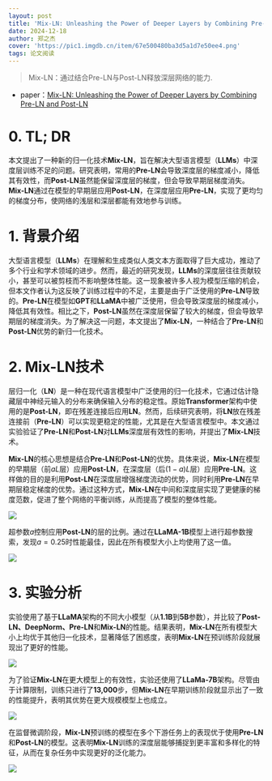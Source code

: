 ```yaml
---
layout: post
title: 'Mix-LN: Unleashing the Power of Deeper Layers by Combining Pre-LN and Post-LN'
date: 2024-12-18
author: 郑之杰
cover: 'https://pic1.imgdb.cn/item/67e500480ba3d5a1d7e50ee4.png'
tags: 论文阅读
---
```


> Mix-LN：通过结合Pre-LN与Post-LN释放深层网络的能力.

- paper：[Mix-LN: Unleashing the Power of Deeper Layers by Combining Pre-LN and Post-LN](https://arxiv.org/abs/2411.14347)

# 0. TL; DR

本文提出了一种新的归一化技术**Mix-LN**，旨在解决大型语言模型（**LLMs**）中深度层训练不足的问题。研究表明，常用的**Pre-LN**会导致深度层的梯度减小，降低其有效性，而**Post-LN**虽然能保留深度层的梯度，但会导致早期层梯度消失。**Mix-LN**通过在模型的早期层应用**Post-LN**，在深度层应用**Pre-LN**，实现了更均匀的梯度分布，使网络的浅层和深层都能有效地参与训练。

# 1. 背景介绍

大型语言模型（**LLMs**）在理解和生成类似人类文本方面取得了巨大成功，推动了多个行业和学术领域的进步。然而，最近的研究发现，**LLMs**的深度层往往贡献较小，甚至可以被剪枝而不影响整体性能。这一现象被许多人视为模型压缩的机会，但本文作者认为这反映了训练过程中的不足，主要是由于广泛使用的**Pre-LN**导致的。**Pre-LN**在模型如**GPT**和**LLaMA**中被广泛使用，但会导致深度层的梯度减小，降低其有效性。相比之下，**Post-LN**虽然在深度层保留了较大的梯度，但会导致早期层的梯度消失。为了解决这一问题，本文提出了**Mix-LN**，一种结合了**Pre-LN**和**Post-LN**优势的新归一化技术。

# 2. Mix-LN技术

层归一化（**LN**）是一种在现代语言模型中广泛使用的归一化技术，它通过估计隐藏层中神经元输入的分布来确保输入分布的稳定性。原始**Transformer**架构中使用的是**Post-LN**，即在残差连接后应用**LN**。然而，后续研究表明，将**LN**放在残差连接前（**Pre-LN**）可以实现更稳定的性能，尤其是在大型语言模型中。本文通过实验验证了**Pre-LN**和**Post-LN**对**LLMs**深度层有效性的影响，并提出了**Mix-LN**技术。

**Mix-LN**的核心思想是结合**Pre-LN**和**Post-LN**的优势。具体来说，**Mix-LN**在模型的早期层（前$aL$层）应用**Post-LN**，在深度层（后$(1-a)L$层）应用**Pre-LN**。这样做的目的是利用**Post-LN**在深度层增强梯度流动的优势，同时利用**Pre-LN**在早期层稳定梯度的优势。通过这种方式，**Mix-LN**在中间和深度层实现了更健康的梯度范数，促进了整个网络的平衡训练，从而提高了模型的整体性能。

![](https://pic1.imgdb.cn/item/67e501590ba3d5a1d7e50f60.png)

超参数$a$控制应用**Post-LN**的层的比例。通过在**LLaMA-1B**模型上进行超参数搜索，发现$a=0.25$时性能最佳，因此在所有模型大小上均使用了这一值。

![](https://pic1.imgdb.cn/item/67e502180ba3d5a1d7e50f98.png)

# 3. 实验分析

实验使用了基于**LLaMA**架构的不同大小模型（从**1.1B**到**5B**参数），并比较了**Post-LN、DeepNorm、Pre-LN**和**Mix-LN**的性能。结果表明，**Mix-LN**在所有模型大小上均优于其他归一化技术，显著降低了困惑度，表明**Mix-LN**在预训练阶段就展现出了更好的性能。

![](https://pic1.imgdb.cn/item/67e508f00ba3d5a1d7e512a5.png)

为了验证**Mix-LN**在更大模型上的有效性，实验还使用了**LLaMa-7B**架构。尽管由于计算限制，训练只进行了**13,000**步，但**Mix-LN**在早期训练阶段就显示出了一致的性能提升，表明其优势在更大规模模型上也成立。

![](https://pic1.imgdb.cn/item/67e509130ba3d5a1d7e512c4.png)

在监督微调阶段，**Mix-LN**预训练的模型在多个下游任务上的表现优于使用**Pre-LN**和**Post-LN**的模型。这表明**Mix-LN**训练的深度层能够捕捉到更丰富和多样化的特征，从而在复杂任务中实现更好的泛化能力。

![](https://pic1.imgdb.cn/item/67e509380ba3d5a1d7e512ce.png)

